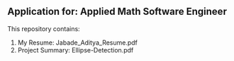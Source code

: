 ## Application for: Applied Math Software Engineer ## 

This repository contains:
1. My Resume: Jabade_Aditya_Resume.pdf
2. Project Summary: Ellipse-Detection.pdf
